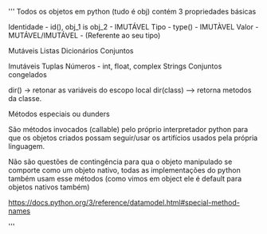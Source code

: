 '''
Todos os objetos em python (tudo é obj) contém 3 propriedades básicas

Identidade - id(), obj_1 is obj_2 - IMUTÁVEL
Tipo - type() - IMUTÀVEL
Valor - MUTÁVEL/IMUTÁVEL - (Referente ao seu tipo)

Mutáveis
Listas
Dicionários
Conjuntos

Imutáveis
Tuplas
Números - int, float, complex
Strings
Conjuntos congelados

dir() -> retonar as variáveis do escopo local
dir(class) --> retorna metodos da classe.



Métodos especiais ou dunders

São métodos invocados (callable) pelo próprio
interpretador python para que os objetos criados possam
seguir/usar os artifícios usados pela própria linguagem.

Não são questões de contingência para qua o objeto
manipulado se comporte como um objeto nativo, todas as implementações
do python também usam esse métodos (como vimos em object ele é default para objetos nativos
também)



https://docs.python.org/3/reference/datamodel.html#special-method-names

'''
